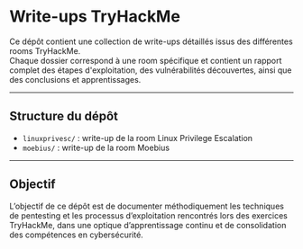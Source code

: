 # Write-ups TryHackMe

Ce dépôt contient une collection de write-ups détaillés issus des différentes rooms TryHackMe.  
Chaque dossier correspond à une room spécifique et contient un rapport complet des étapes d'exploitation, des vulnérabilités découvertes, ainsi que des conclusions et apprentissages.

---

## Structure du dépôt

- `linuxprivesc/` : write-up de la room Linux Privilege Escalation  
- `moebius/` : write-up de la room Moebius  

---

## Objectif

L’objectif de ce dépôt est de documenter méthodiquement les techniques de pentesting et les processus d’exploitation rencontrés lors des exercices TryHackMe, dans une optique d’apprentissage continu et de consolidation des compétences en cybersécurité.

